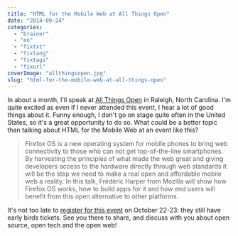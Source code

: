 ```yaml
---
title: "HTML for the Mobile Web at All Things Open"
date: "2014-09-24"
categories: 
  - "brainer"
  - "en"
  - "fixtxt"
  - "fixlang"
  - "fixtags"
  - "fixurl"
coverImage: "allthingsopen.jpg"
slug: "html-for-the-mobile-web-at-all-things-open"
---
```


In about a month, I'll speak at [All Things Open](https://allthingsopen.org/ "All Things Open Website") in Raleigh, North Carolina. I'm quite excited as even if I never attended this event, I hear a lot of good things about it. Funny enough, I don't go on stage quite often in the United States, so it's a great opportunity to do so. What could be a better topic than talking about HTML for the Mobile Web at an event like this?

> Firefox OS is a new operating system for mobile phones to bring web connectivity to those who can not get top-of-the-line smartphones. By harvesting the principles of what made the web great and giving developers access to the hardware directly through web standards it will be the step we need to make a real open and affordable mobile web a reality. In this talk, Frédéric Harper from Mozilla will show how Firefox OS works, how to build apps for it and how end users will benefit from this open alternative to other platforms.

It's not too late to [register for this event](https://allthingsopen.org "Registration page for All Things Open") on October 22-23: they still have early birds tickets. See you there to share, and discuss with you about open source, open tech and the open web!

